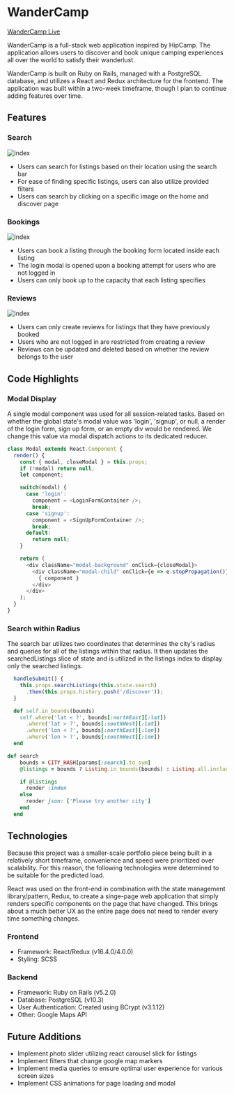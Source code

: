 # WanderCamp

[WanderCamp Live](https://wandercamp.herokuapp.com/)

WanderCamp is a full-stack web application inspired by HipCamp. The application allows users to discover and book unique camping experiences all over the world to satisfy their wanderlust. 

WanderCamp is built on Ruby on Rails, managed with a PostgreSQL database, and utilizes a React and Redux
architecture for the frontend. The application was built within a two-week timeframe, though 
I plan to continue adding features over time.

## Features
### Search
![index](https://res.cloudinary.com/emanon/image/upload/v1529101340/Screen_Shot_2018-06-15_at_3.19.34_PM.png)
* Users can search for listings based on their location using the search bar
* For ease of finding specific listings, users can also utilize provided filters
* Users can search by clicking on a specific image on the home and discover page 

### Bookings
![index](https://res.cloudinary.com/emanon/image/upload/v1529101899/Screen_Shot_2018-06-15_at_3.30.37_PM.png)
* Users can book a listing through the booking form located inside each listing
* The login modal is opened upon a booking attempt for users who are not logged in
* Users can only book up to the capacity that each listing specifies

### Reviews
![index](https://res.cloudinary.com/emanon/image/upload/v1529103018/Screen_Shot_2018-06-15_at_3.48.14_PM.png)
* Users can only create reviews for listings that they have previously booked
* Users who are not logged in are restricted from creating a review
* Reviews can be updated and deleted based on whether the review belongs to the user


## Code Highlights
### Modal Display

A single modal component was used for all session-related tasks. Based on whether the global state's modal value was 'login', 'signup', or null, a render of the login form, sign up form, or an empty div would be rendered. We change this value via modal dispatch actions to its dedicated reducer.

```javascript
class Modal extends React.Component {
  render() {
    const { modal, closeModal } = this.props;
    if (!modal) return null;
    let component;

    switch(modal) {
      case 'login':
        component = <LoginFormContainer />;
        break;
      case 'signup':
        component = <SignUpFormContainer />;
        break;
      default:
        return null;
    }

    return (
      <div className="modal-background" onClick={closeModal}>
        <div className="modal-child" onClick={e => e.stopPropagation()}>
          { component }
        </div>
      </div>
    );
  }
}
```

### Search within Radius
The search bar utilizes two coordinates that determines the city's radius and queries for all of the listings within that radius. It then updates the searchedListings slice of state and is utilized in the listings index to display only the searched listings.

```javascript
  handleSubmit() {
    this.props.searchListings(this.state.search)
      .then(this.props.history.push('/discover'));
  }
```

```ruby
  def self.in_bounds(bounds) 
    self.where('lat < ?', bounds[:northEast][:lat])
      .where('lat > ?', bounds[:southWest][:lat])
      .where('lon < ?', bounds[:northEast][:lon])
      .where('lon > ?', bounds[:southWest][:lon])
  end
```
```ruby
def search
    bounds = CITY_HASH[params[:search].to_sym]
    @listings = bounds ? Listing.in_bounds(bounds) : Listing.all.includes(:photos)

    if @listings
      render :index
    else
      render json: ['Please try another city']
    end
  end
```

## Technologies
Because this project was a smaller-scale portfolio piece being built in a relatively short timeframe, convenience and speed were prioritized over scalability. For this reason, the following technologies were determined to be suitable for the predicted load.

React was used on the front-end in combination with the state management library/pattern, Redux, to create a singe-page web application that simply renders specific components on the page that have changed. This brings about a much better UX as the entire page does not need to render every time something changes.

### Frontend
 * Framework: React/Redux (v16.4.0/4.0.0)
 * Styling: SCSS
 ### Backend
 * Framework: Ruby on Rails (v5.2.0)
 * Database: PostgreSQL (v10.3)
 * User Authentication: Created using BCrypt (v3.1.12)
 * Other: Google Maps API

 
## Future Additions
* Implement photo slider utilizing react carousel slick for listings
* Implement filters that change google map markers
* Implement media queries to ensure optimal user experience for various screen sizes
* Implement CSS animations for page loading and modal